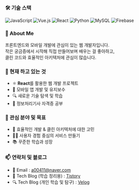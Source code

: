 ### 🛠️ 기술 스택
![JavaScript](https://img.shields.io/badge/JavaScript-F7DF1E?style=flat-square&logo=JavaScript&logoColor=black)
![Vue.js](https://img.shields.io/badge/Vue.js-4FC08D?style=flat-square&logo=Vue.js&logoColor=white)
![React](https://img.shields.io/badge/React-61DAFB?style=flat-square&logo=React&logoColor=black)
![Python](https://img.shields.io/badge/Python-3776AB?style=flat-square&logo=Python&logoColor=white)
![MySQL](https://img.shields.io/badge/MySQL-4479A1?style=flat-square&logo=MySQL&logoColor=white)
![Firebase](https://img.shields.io/badge/Firebase-FFCA28?style=flat-square&logo=Firebase&logoColor=black)



### 👋 About Me
프론트엔드와 모바일 개발에 관심이 있는 웹 개발자입니다.  
작은 궁금증에서 시작해 직접 만들어보며 배우는 걸 좋아하고,  
클린 코드와 효율적인 아키텍처에 관심이 많습니다.

### 🌱 현재 하고 있는 것
- ⚛️ **React**를 활용한 웹 개발 프로젝트
- 📱 모바일 앱 개발 및 유지보수
- 🔍 새로운 기술 탐색 및 학습
- 📘 정보처리기사 자격증 공부


### 🎯 관심 분야 및 목표
- 🧠 효율적인 개발 & 클린 아키텍처에 대한 고민
- 👨‍💻 사용자 경험 중심의 서비스 만들기
- 📚 꾸준한 학습과 성장


### 📫 연락처 및 블로그
- 📧 Email : a00411@naver.com
- 📝 Tech Blog (학습 정리용) : [Tistory](https://abyess.tistory.com)
- 🔍 Tech Blog (개인 학습 및 탐구) : [Velog](https://velog.io/@aabyess/posts)




<!--
**aabyess/aabyess** is a ✨ _special_ ✨ repository because its `README.md` (this file) appears on your GitHub profile.

Here are some ideas to get you started:

- 🔭 I’m currently working on ...
- 🌱 I’m currently learning ...
- 👯 I’m looking to collaborate on ...
- 🤔 I’m looking for help with ...
- 💬 Ask me about ...
- 📫 How to reach me: ...
- 😄 Pronouns: ...
- ⚡ Fun fact: ...
-->
